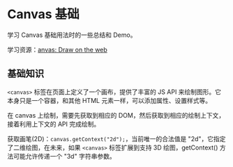 # Canvas 基础

学习 Canvas 基础用法时的一些总结和 Demo。

学习资源：[anvas: Draw on the web](https://yuque.com/airing/canvas/readme)

## 基础知识

`<canvas>` 标签在页面上定义了一个画布，提供了丰富的 JS API 来绘制图形。它本身只是一个容器，和其他 HTML 元素一样，可以添加属性、设置样式等。

在 canvas 上绘制，需要先获取到相应的 DOM，然后获取到相应的绘制上下文，接着利用上下文的 API 完成绘制。

获取画笔(2D)：`canvas.getContext("2d");`，当前唯一的合法值是 "2d"，它指定了二维绘图，在未来，如果 `<canvas>` 标签扩展到支持 3D 绘图，getContext() 方法可能允许传递一个 "3d" 字符串参数。